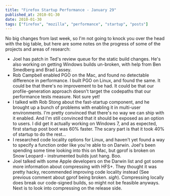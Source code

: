 ```yaml
---
title: "Firefox Startup Performance - January 29"
published_at: 2010-01-30
date: 2010-01-30
tags: ["firefox", "mozilla", "performance", "startup", "posts"]
---
```

No big changes from last week, so I'm not going to knock you over the head with the big table, but here are some notes on the progress of some of the projects and areas of research:

*   Joel has patch in Ted's review queue for the static build changes. He's also working on getting Windows builds un-broken, with help from Ben Smedberg and Brad Lassey.
*   Rob Campbell enabled PGO on the Mac, and found no detectable difference in performance. I built PGO on Linux, and found the same. It could be that there's no improvement to be had. It could be that our profile-generation approach doesn't target the codepaths that our performance tests measure. Not sure yet!
*   I talked with Rob Stong about the fast-startup component, and he brought up a bunch of problems with enabling it in multi-user environments. I'm pretty convinced that there's no way we can ship with it enabled. And I'm still convinced that it should be exposed as an option to users. I did get it actually working on Windows 7, and as expected, first startup post boot was 60\% faster. The scary part is that it took 40\% of startup to do the rest...
*   I researched code locality options for Linux, and haven't yet found a way to specify a function order like you're able to on Darwin. Joel's been spending some time looking into this on Mac, but gprof is broken on Snow Leopard - instrumented builds just hang. Boo.
*   Joel talked with some Apple developers on the Darwin list and got some more information about compressing with HFS+. They thought it was pretty hacky, recommended improving code locality instead (See previous comment about gprof being broken. *sigh*). Compressing locally does break our code-signed builds, so might not be feasible anyways. Next is to look into compressing on the release side.